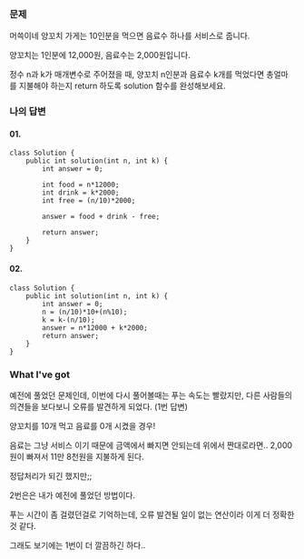 ### 문제
머쓱이네 양꼬치 가게는 10인분을 먹으면 음료수 하나를 서비스로 줍니다. 

양꼬치는 1인분에 12,000원, 음료수는 2,000원입니다. 

정수 n과 k가 매개변수로 주어졌을 때, 양꼬치 n인분과 음료수 k개를 먹었다면 총얼마를 지불해야 하는지 return 하도록 solution 함수를 완성해보세요.


### 나의 답변
#### 01.
```
class Solution {
    public int solution(int n, int k) {
        int answer = 0;
        
        int food = n*12000;
        int drink = k*2000;
        int free = (n/10)*2000;
        
        answer = food + drink - free;
        
        return answer;
    }
}
```

#### 02.
```
class Solution {
    public int solution(int n, int k) {
        int answer = 0;
        n = (n/10)*10+(n%10);
        k = k-(n/10);
        answer = n*12000 + k*2000;
        return answer;
    }
}
```

### What I've got
예전에 풀었던 문제인데, 이번에 다시 풀어볼때는 푸는 속도는 빨랐지만, 다른 사람들의 의견들을 보다보니 오류를 발견하게 되었다. (1번 답변)

양꼬치를 10개 먹고 음료를 0개 시켰을 경우!

음료는 그냥 서비스 이기 때문에 금액에서 빠지면 안되는데 위에서 짠대로라면.. 2,000원이 빠져서 11만 8천원을 지불하게 된다. 

정답처리가 되긴 했지만;; 

2번은은 내가 예전에 풀었던 방법이다.

푸는 시간이 좀 걸렸던걸로 기억하는데, 오류 발견될 일이 없는 연산이라 이게 더 정확한 것 같다. 

그래도 보기에는 1번이 더 깔끔하긴 하다.. 
